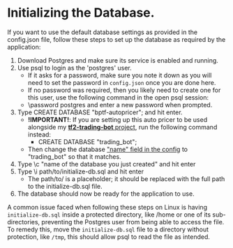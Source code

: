 # Initializing the Database.
If you want to use the default database settings as provided in the config.json file, follow these steps to set up the database as required by the application:

1. Download Postgres and make sure its service is enabled and running.
2. Use psql to login as the 'postgres' user.
   - If it asks for a password, make sure you note it down as you will need to set the password in `config.json` once you are done here.
   - If no password was required, then you likely need to create one for this user, use the following command in the open psql session:
   - \password postgres and enter a new password when prompted.
4. Type CREATE DATABASE "bptf-autopricer"; and hit enter.
   - **!IMPORTANT!**: If you are setting up this auto pricer to be used alongside my [**tf2-trading-bot** project](https://github.com/jack-richards/tf2-trading-bot), run the following command instead:
      - CREATE DATABASE "trading_bot";
   - Then change the database ["name" field in the config](https://github.com/jack-richards/bptf-autopricer/blob/main/config.json#L9) to "trading_bot" so that it matches.
6. Type \c "name of the database you just created" and hit enter
7. Type \i path/to/initialize-db.sql and hit enter
   - The path/to/ is a placeholder; it should be replaced with the full path to the initialize-db.sql file.
8. The database should now be ready for the application to use.

A common issue faced when following these steps on Linux is having `initialize-db.sql` inside a protected directory, like /home or one of its sub-directories, preventing the Postgres user from being able to access the file. To remedy this, move the `initialize-db.sql` file to a directory without protection, like `/tmp`, this should allow psql to read the file as intended.

